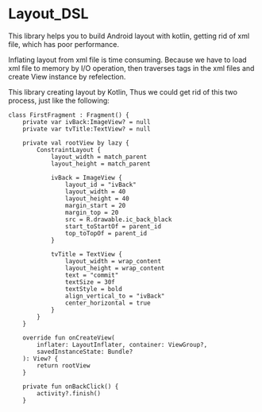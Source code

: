 # Layout_DSL
This library helps you to build Android layout with kotlin, getting rid of xml file, which has poor performance.

Inflating layout from xml file is time consuming. Because we have to load xml file to memory by I/O operation, then traverses tags in the xml files and create View instance by refelection.

This library creating layout by Kotlin, Thus we could get rid of this two process, just like the following:
```
class FirstFragment : Fragment() {
    private var ivBack:ImageView? = null
    private var tvTitle:TextView? = null

    private val rootView by lazy {
        ConstraintLayout {
            layout_width = match_parent
            layout_height = match_parent

            ivBack = ImageView {
                layout_id = "ivBack"
                layout_width = 40
                layout_height = 40
                margin_start = 20
                margin_top = 20
                src = R.drawable.ic_back_black
                start_toStartOf = parent_id
                top_toTopOf = parent_id
            }

            tvTitle = TextView {
                layout_width = wrap_content
                layout_height = wrap_content
                text = "commit"
                textSize = 30f
                textStyle = bold
                align_vertical_to = "ivBack"
                center_horizontal = true
            }
        }
    }

    override fun onCreateView(
        inflater: LayoutInflater, container: ViewGroup?,
        savedInstanceState: Bundle?
    ): View? {
        return rootView
    }

    private fun onBackClick() {
        activity?.finish()
    }

```
